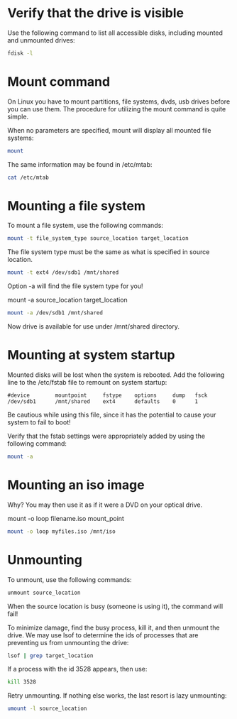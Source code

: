 <h1>Verify that the drive is visible</h1>
Use the following command to list all accessible disks, including mounted and unmounted drives: 

```bash
fdisk -l
```

<h1>Mount command</h1>

On Linux you have to mount partitions, file systems, dvds, usb drives before you can use them.
The procedure for utilizing the mount command is quite simple.

When no parameters are specified, mount will display all mounted file systems:

```bash
mount
```

The same information may be found in /etc/mtab:

```bash
cat /etc/mtab
```

<h1>Mounting a file system</h1>

To mount a file system, use the following commands:

```bash
mount -t file_system_type source_location target_location
```

The file system type must be the same as what is specified in source location.

```bash
mount -t ext4 /dev/sdb1 /mnt/shared
```

Option -a will find the file system type for you!

mount -a source_location target_location

```bash
mount -a /dev/sdb1 /mnt/shared
```

Now drive is available for use under /mnt/shared directory.

<h1>Mounting at system startup</h1>

Mounted disks will be lost when the system is rebooted. Add the following line to the /etc/fstab file to remount on system startup: 
 
```
#device        mountpoint     fstype    options     dump   fsck
/dev/sdb1      /mnt/shared    ext4      defaults    0      1
```

Be cautious while using this file, since it has the potential to cause your system to fail to boot!

Verify that the fstab settings were appropriately added by using the following command: 

```bash
mount -a
```

<h1>Mounting an iso image </h1>

Why? You may then use it as if it were a DVD on your optical drive.

mount -o loop filename.iso mount_point

```bash
mount -o loop myfiles.iso /mnt/iso
```

<h1>Unmounting</h1>

To unmount, use the following commands:

```bash
unmount source_location
```

When the source location is busy (someone is using it), the command will fail!

To minimize damage, find the busy process, kill it, and then unmount the drive. We may use lsof to determine the ids of processes that are preventing us from unmounting the drive: 

```bash
lsof | grep target_location
```

If a process with the id 3528 appears, then use: 

```bash
kill 3528
```

Retry unmounting. If nothing else works, the last resort is lazy unmounting:

```bash
umount -l source_location
```
